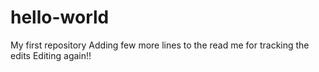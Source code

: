 # hello-world
My first repository
Adding few more lines to the read me for tracking the edits
Editing again!!
